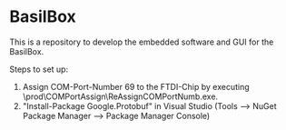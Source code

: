 # BasilBox
This is a repository to develop the embedded software and GUI for the BasilBox.

Steps to set up:
1. Assign COM-Port-Number 69 to the FTDI-Chip by executing \prod\COMPortAssign\ReAssignCOMPortNumb.exe.
2. "Install-Package Google.Protobuf" in Visual Studio (Tools --> NuGet Package Manager --> Package Manager Console)